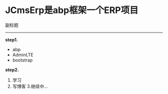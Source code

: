 # JCmsErp是abp框架一个ERP项目
副标题

***
**step1.**

- abp
- AdminLTE
- bootstrap

**step2.**
1. 学习
2. 写博客
3.继续中...


